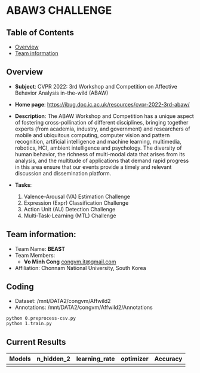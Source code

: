 # ABAW3 CHALLENGE

## Table of Contents
+ [Overview](#Overview)
+ [Team information](#team-information)

## Overview
+ **Subject**: CVPR 2022: 3rd Workshop and Competition on Affective Behavior Analysis in-the-wild (ABAW)
+ **Home page**: https://ibug.doc.ic.ac.uk/resources/cvpr-2022-3rd-abaw/
+ **Description**: The ABAW Workshop and Competition has a unique aspect of fostering cross-pollination of different disciplines, bringing together experts (from academia, industry, and government) and researchers of mobile and ubiquitous computing, computer vision and pattern recognition, artificial intelligence and machine learning, multimedia, robotics, HCI, ambient intelligence and psychology. The diversity of human behavior, the richness of multi-modal data that arises from its analysis, and the multitude of applications that demand rapid progress in this area ensure that our events provide a timely and relevant discussion and dissemination platform.

+ **Tasks**:
  1) Valence-Arousal (VA) Estimation Challenge
  2) Expression (Expr) Classification Challenge
  3) Action Unit (AU) Detection Challenge
  4) Multi-Task-Learning (MTL) Challenge

## Team information: 
+ Team Name: **BEAST**
+ Team Members:
  + **Vo Minh Cong** congvm.it@gmail.com
+ Affiliation: Chonnam National University, South Korea


## Coding

+ Dataset: /mnt/DATA2/congvm/Affwild2 
+ Annotations: /mnt/DATA2/congvm/Affwild2/Annotations

```
python 0.preprocess-csv.py
python 1.train.py
```

## Current Results

| Models | n_hidden_2 | learning_rate | optimizer | Accuracy |
| :----: | :--------: | :-----------: | :-------: | :------: |
|        |            |               |           |          |
